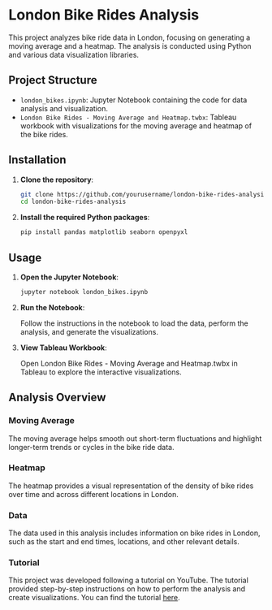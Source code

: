 # London Bike Rides Analysis

This project analyzes bike ride data in London, focusing on generating a moving average and a heatmap. The analysis is conducted using Python and various data visualization libraries.

## Project Structure

* `london_bikes.ipynb`: Jupyter Notebook containing the code for data analysis and visualization.
* `London Bike Rides - Moving Average and Heatmap.twbx`: Tableau workbook with visualizations for the moving average and heatmap of the bike rides.

## Installation

1. **Clone the repository**:

   ```sh
   git clone https://github.com/yourusername/london-bike-rides-analysis.git
   cd london-bike-rides-analysis

2. **Install the required Python packages**:

   ```sh
   pip install pandas matplotlib seaborn openpyxl


## Usage

1. **Open the Jupyter Notebook**:

   ```sh
   jupyter notebook london_bikes.ipynb

2. **Run the Notebook**:

   Follow the instructions in the notebook to load the data, perform the analysis, and generate the visualizations.

3. **View Tableau Workbook**:

   Open London Bike Rides - Moving Average and Heatmap.twbx in Tableau to explore the interactive visualizations.


## Analysis Overview

### Moving Average

The moving average helps smooth out short-term fluctuations and highlight longer-term trends or cycles in the bike ride data.

### Heatmap

The heatmap provides a visual representation of the density of bike rides over time and across different locations in London.

### Data

The data used in this analysis includes information on bike rides in London, such as the start and end times, locations, and other relevant details.

### Tutorial

This project was developed following a tutorial on YouTube. The tutorial provided step-by-step instructions on how to perform the analysis and create visualizations. You can find the tutorial [here](https://www.youtube.com/watch?v=nl9eZl1IOKI).


   



